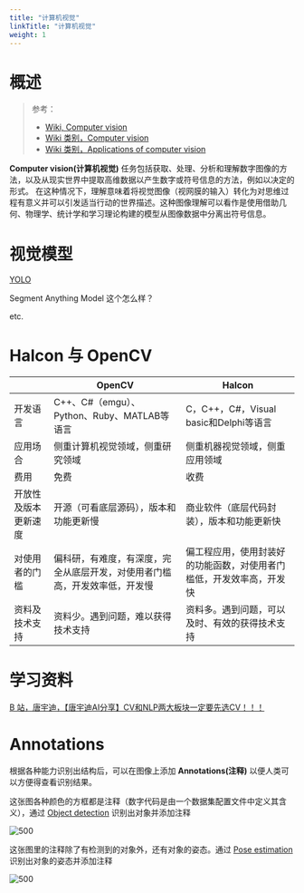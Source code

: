 ```yaml
---
title: "计算机视觉"
linkTitle: "计算机视觉"
weight: 1
---
```


# 概述

> 参考：
> 
> - [Wiki, Computer vision](https://en.wikipedia.org/wiki/Computer_vision)
> - [Wiki 类别，Computer vision](https://en.wikipedia.org/wiki/Category:Computer_vision)
> - [Wiki 类别，Applications of computer vision](https://en.wikipedia.org/wiki/Category:Applications_of_computer_vision)

**Computer vision(计算机视觉)** 任务包括获取、处理、分析和理解数字图像的方法，以及从现实世界中提取高维数据以产生数字或符号信息的方法，例如以决定的形式。 在这种情况下，理解意味着将视觉图像（视网膜的输入）转化为对思维过程有意义并可以引发适当行动的世界描述。这种图像理解可以看作是使用借助几何、物理学、统计学和学习理论构建的模型从图像数据中分离出符号信息。

# 视觉模型

[YOLO](docs/12.AI/AI%20Projects/YOLO.md)

Segment Anything Model 这个怎么样？

etc.

# Halcon 与 OpenCV

|                      | OpenCV                                                                     | Halcon                                                               |
| -------------------- | -------------------------------------------------------------------------- | -------------------------------------------------------------------- |
| 开发语言             | C++、C#（emgu）、Python、Ruby、MATLAB等语言                                | C，C++，C#，Visual basic和Delphi等语言                               |
| 应用场合             | 侧重计算机视觉领域，侧重研究领域                                           | 侧重机器视觉领域，侧重应用领域                                       |
| 费用                 | 免费                                                                       | 收费                                                                 |
| 开放性及版本更新速度 | 开源（可看底层源码），版本和功能更新慢                                     | 商业软件（底层代码封装），版本和功能更新快                           |
| 对使用者的门槛       | 偏科研，有难度，有深度，完全从底层开发，对使用者门槛高，开发效率低，开发慢 | 偏工程应用，使用封装好的功能函数，对使用者门槛低，开发效率高，开发快 |
| 资料及技术支持       | 资料少。遇到问题，难以获得技术支持                                         | 资料多。遇到问题，可以及时、有效的获得技术支持                       |

# 学习资料

[B 站，唐宇迪，【唐宇迪AI分享】CV和NLP两大板块一定要先选CV！！！](https://www.bilibili.com/video/BV1is4y1D7oU)

# Annotations

根据各种能力识别出结构后，可以在图像上添加 **Annotations(注释)** 以便人类可以方便得查看识别结果。

这张图各种颜色的方框都是注释（数字代码是由一个数据集配置文件中定义其含义），通过 [Object detection](docs/12.AI/计算机视觉/Object%20detection.md) 识别出对象并添加注释

![500](https://github.com/ultralytics/docs/releases/download/0/mosaiced-coco-dataset-sample.avif)

这张图里的注释除了有检测到的对象外，还有对象的姿态。通过 [Pose estimation](docs/12.AI/计算机视觉/Pose%20estimation.md) 识别出对象的姿态并添加注释

![500](https://github.com/ultralytics/docs/releases/download/0/mosaiced-training-batch-6.avif)

